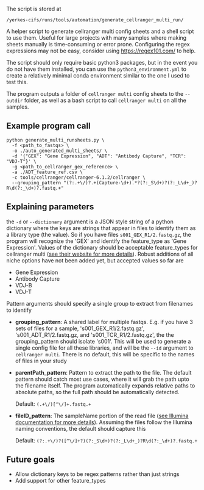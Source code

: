 The script is stored at

`/yerkes-cifs/runs/tools/automation/generate_cellranger_multi_run/`

A helper script to generate cellranger multi config sheets and a shell script to use them.
Useful for large projects with many samples where making sheets manually is time-consuming or error prone.
Configuring the regex expressions may not be easy, consider using https://regex101.com/ to help.

The script should only require basic python3 packages, but in the event you do not have them 
installed, you can use the `python3_environment.yml` to create a relatively minimal conda environment similar to the one
I used to test this.

The program outputs a folder of `cellranger multi` config sheets to the `--outdir` folder, as well
as a bash script to call `cellranger multi` on all the samples.

## Example program call
```
python generate_multi_runsheets.py \
  -f <path_to_fastqs> \
  -o ./auto_generated_multi_sheets/ \
  -d '{"GEX": "Gene Expression", "ADT": "Antibody Capture", "TCR": "VDJ-T"}' \
  -g <path_to_cellranger_gex_reference> \
  -a ./ADT_feature_ref.csv \
  -c tools/cellranger/cellranger-6.1.2/cellranger \
  --grouping_pattern "(?:.+\/)?.+(Capture-\d+).*?(?:_S\d+)?(?:_L\d+_)?R\d(?:_\d+)?.fastq.+"
```

## Explaining parameters

the `-d` or `--dictionary` argument is a JSON style string of a python dictionary where the keys are strings that appear in 
files to identify them as a library type (the value). So if you have files `s001_GEX_R1/2.fastq.gz`, the program will recognize
the 'GEX' and identify the feature_type as 'Gene Expression'. Values of the dictionary should be acceptable feature_types
for cellranger multi ([see their website for more details](https://support.10xgenomics.com/single-cell-gene-expression/software/pipelines/latest/using/fastq-input-multi)).
Robust additions of all niche options have not been added yet, but accepted values so far are
* Gene Expression
* Antibody Capture
* VDJ-B
* VDJ-T

Pattern arguments should specify a single group to extract from filenames to identify 
* **grouping_pattern**: A shared label for multiple fastqs. E.g. if you have 3 sets of files for a sample, 's001_GEX_R1/2.fastq.gz', 's001_ADT_R1/2.fastq.gz, and 's001_TCR_R1/2.fastq.gz',
  the the grouping_pattern should isolate 's001'. This will be used to generate a single config file for all these libraries, and will be the `--id` argument to `cellranger multi`. 
  There is no default, this will be specific to the names of files in your study
* **parentPath_pattern**: Pattern to extract the path to the file. The default pattern should catch most use cases, where it will grab the path upto the filename itself. The program
  automatically expands relative paths to absolute paths, so the full path should be automatically detected. 
  
  Default: `(.+\/)[^\/]+.fastq.+`
* **fileID_pattern**: The sampleName portion of the read file ([see Illumina documentation for more details](https://support.illumina.com/help/BaseSpace_OLH_009008/Content/Source/Informatics/BS/NamingConvention_FASTQ-files-swBS.htm)). Assuming the files follow the Illumina naming conventions, the default should capture this
  
  Default: `(?:.+\/)?([^\/]+?)(?:_S\d+)?(?:_L\d+_)?R\d(?:_\d+)?.fastq.+` 

## Future goals
* Allow dictionary keys to be regex patterns rather than just strings
* Add support for other feature_types

